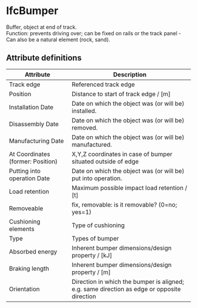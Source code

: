 IfcBumper
=========
Buffer, object at end of track.  
Function: prevents driving over; can be fixed on rails or the track panel -
Can also be a natural element (rock, sand).  


Attribute definitions
---------------------
| Attribute                         | Description                                                                                 |
|-----------------------------------|---------------------------------------------------------------------------------------------|
| Track edge                        | Referenced track edge                                                                       |
| Position                          | <OR> Distance to start of track edge / [m]                                                  |
| Installation Date                 | Date on which the object was (or will be) installed.                                        |
| Disassembly Date                  | Date on which the object was (or will be) removed.                                          |
| Manufacturing Date                | Date on which the object was (or will be) manufactured.                                     |
| At Coordinates (former: Position) | <OR> X,Y,Z coordinates in case of bumper situated outside of edge                           |
| Putting into operation Date       | Date on which the object was (or will be) put into operation.                               |
| Load retention                    | Maximum possible impact load retention / [t]                                                |
| Removeable                        | fix, removable: is it removable? (0=no; yes=1)                                              |
| Cushioning elements               | Type of cushioning                                                                          |
| Type                              | Types of bumper                                                                             |
| Absorbed energy                   | Inherent bumper dimensions/design property / [kJ]                                           |
| Braking length                    | Inherent bumper dimensions/design property / [m]                                            |
| Orientation                       | Direction in which the bumper is aligned; e.g. same direction as edge or opposite direction |

